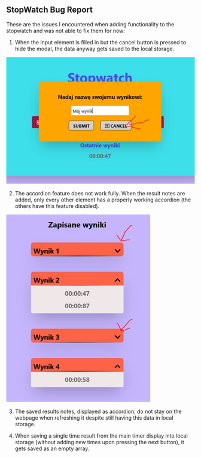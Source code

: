 ## StopWatch Bug Report

These are the issues I encountered when adding functionality to the stopwatch and was not able to fix them for now:

1. When the input element is filled in but the cancel button is pressed to hide the modal, the data anyway gets saved to the local storage.

![](./screenshots/hiding-modal.jpg) 

2. The accordion feature does not work fully. When the result notes are added, only every other element has a properly working accordion (the others have this feature disabled).

![](./screenshots/accordion.jpg)

3. The saved results notes, displayed as accordion, do not stay on the webpage when refreshing it despite still having this data in local storage.

4. When saving a single time result from the main timer display into local storage (without adding new times upon pressing the next button), it gets saved as an empty array.